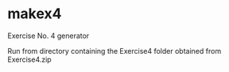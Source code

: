 # makex4

Exercise No. 4 generator

Run from directory containing  the Exercise4 folder obtained from Exercise4.zip


